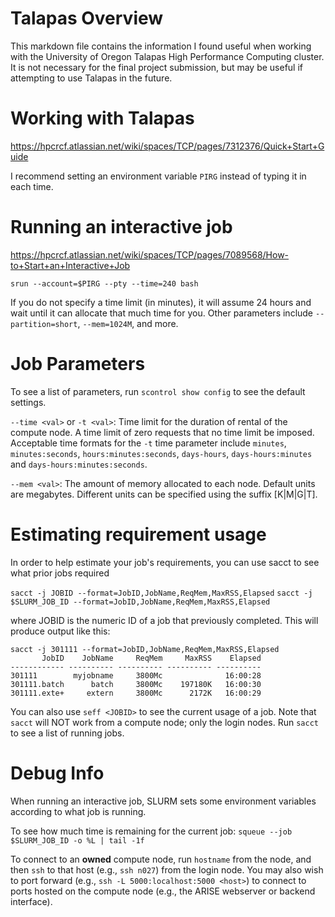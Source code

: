 # Talapas Overview

This markdown file contains the information I found useful when working with the University of Oregon Talapas High Performance Computing cluster. It is not necessary for the final project submission, but may be useful if attempting to use Talapas in the future.

# Working with Talapas

https://hpcrcf.atlassian.net/wiki/spaces/TCP/pages/7312376/Quick+Start+Guide

I recommend setting an environment variable `PIRG` instead of typing it in each time.

# Running an interactive job

https://hpcrcf.atlassian.net/wiki/spaces/TCP/pages/7089568/How-to+Start+an+Interactive+Job

`srun --account=$PIRG --pty --time=240 bash`

If you do not specify a time limit (in minutes), it will assume 24 hours and wait until it can allocate that much time for you. 
Other parameters include `--partition=short`, `--mem=1024M`, and more.

# Job Parameters

To see a list of parameters, run `scontrol show config` to see the default settings.

`--time <val>` or `-t <val>`: 
Time limit for the duration of rental of the compute node. A time limit of zero requests that no time limit be imposed. Acceptable time formats for the `-t` time parameter include `minutes`, `minutes:seconds`, `hours:minutes:seconds`, `days-hours`, `days-hours:minutes` and `days-hours:minutes:seconds`.

`--mem <val>`: 
The amount of memory allocated to each node. Default units are megabytes. Different units can be specified using the suffix [K|M|G|T].

# Estimating requirement usage

In order to help estimate your job's requirements, you can use sacct to see what prior jobs required

`sacct -j JOBID --format=JobID,JobName,ReqMem,MaxRSS,Elapsed`
`sacct -j $SLURM_JOB_ID --format=JobID,JobName,ReqMem,MaxRSS,Elapsed`

where JOBID is the numeric ID of a job that previously completed.  This will produce output like this:

```
sacct -j 301111 --format=JobID,JobName,ReqMem,MaxRSS,Elapsed
       JobID    JobName     ReqMem     MaxRSS    Elapsed
------------ ---------- ---------- ---------- ----------
301111        myjobname     3800Mc              16:00:28
301111.batch      batch     3800Mc    197180K   16:00:30
301111.exte+     extern     3800Mc      2172K   16:00:29
```

You can also use `seff <JOBID>` to see the current usage of a job. 
Note that `sacct` will NOT work from a compute node; only the login nodes.
Run `sacct` to see a list of running jobs.

# Debug Info

When running an interactive job, SLURM sets some environment variables according to what job is running.

To see how much time is remaining for the current job:
`squeue --job $SLURM_JOB_ID -o %L | tail -1f`

To connect to an **owned** compute node, run `hostname` from the node, and then `ssh` to that host (e.g., `ssh n027`) from the login node.
You may also wish to port forward (e.g., `ssh -L 5000:localhost:5000 <host>`) to connect to ports hosted on the compute node (e.g., the ARISE webserver or backend interface).
